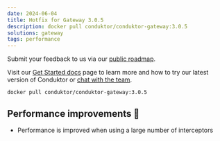 ```yaml
---
date: 2024-06-04
title: Hotfix for Gateway 3.0.5
description: docker pull conduktor/conduktor-gateway:3.0.5
solutions: gateway
tags: performance
---
```


Submit your feedback to us via our [public roadmap](https://product.conduktor.help/?utm_source=changelog&utm_medium=webpage&utm_campaign=).

Visit our [Get Started docs](https://docs.conduktor.io/gateway/?utm_source=changelog&utm_medium=webpage&utm_campaign=) page to learn more and how to try our latest version of Conduktor or [chat with the team](https://www.conduktor.io/contact/sales/?utm_source=changelog&utm_medium=webpage&utm_campaign=data_quality_24).

`docker pull conduktor/conduktor-gateway:3.0.5`  

## Performance improvements 🚀

- Performance is improved when using a large number of interceptors
